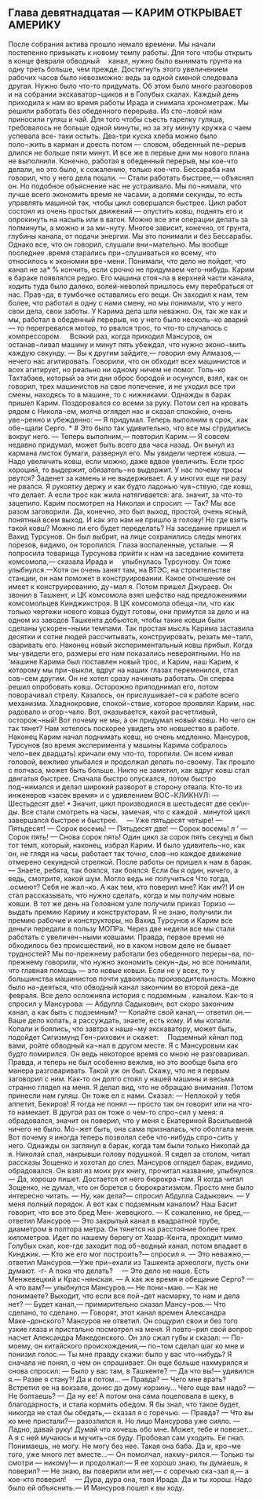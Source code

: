 ## Глава девятнадцатая — КАРИМ ОТКРЫВАЕТ АМЕРИКУ

После собрания актива прошло немало времени. Мы начали постепенно привыкать к новому темпу работы. Для того чтобы открыть в конце февраля обводный 
канал, нужно было вынимать грунта на одну треть больше, чем прежде. Достигнуть этого увеличением рабочих часов было невозможно: ведь за одной сменой следовала другая. Нужно было что-то придумать. Об этом было много разговоров и на собрании экскаватор¬щиков и в Голубых скалах. Каждый день приходила к нам во время работы Ирада и снимала хронометраж. Мы решили работать без обеденного перерыва. Из сто¬ловой нам приносили гуляш и чай. Для того чтобы съесть тарелку гуляша, требовалось не больше одной минуты, но за эту минуту кружка с чаем успевала все- таки остыть. Два-три куска хлеба можно было поло¬жить в карман и доесть потом — словом, обеденный пе¬рерыв длился не больше пяти минут. И все же в первые дни мы нового плана не выполнили. Конечно, работая в обеденный перерыв, мы кое-что делали, но это было, к сожалению, только кое-что.
Бессараба нам говорил, что у него дела пошли.
— Стали работать быстрее,— объяснял он.
Но подобное объяснение нас не устраивало. Мы по¬нимали, что лучше всего экономить время не часами, а долями секунды, то есть управлять машиной так, чтобы цикл совершался быстрее. Цикл работ состоял из очень простых движений — опустить ковш, поднять его и опрокинуть на насыпь или в вагон. Можно все эти операции делать за полминуты, а можно и за ми¬нуту. Многое зависит, конечно, от грунта, глубины канала, от подачи энергии. Мы это понимали и без Бессарабы. Однако все, что он говорил, слушали вни¬мательно. Мы вообще последнее .время старались при¬слушиваться ко всему, что относилось к экономии вре¬мени. Понимали, что дело не пойдет, что канал не за*
%
кончить, если срочно не придумаем чего-нибудь.
Карим в бараке появлялся редко. Его машина стоя¬ла в верхней части канала, ходить туда было далеко, волей-неволей пришлось ему перебраться от нас. Прав¬да, в тумбочке оставались его вещи. Он заходил к нам, тем более, что работал в одну с нами смену, но мы понимали, что у него свои дела, свои заботы.
У Карима дела шли неважно. Он, так же как и мы, работал в обеденный перерыв, но у него было несколь¬ко аварий — то перегревался мотор, то рвался трос, то что-то случалось с компрессором. 
Всякий раз, когда приходил Мансуров, он останав¬ливал машину и минут пять убеждал, что нужно эконо¬мить каждую секунду.
— Вы к другим зайдите,— говорил ему Алмазов,—
нечего нас агитировать.
Говорили, что он обходит всех машинистов и всех агитирует, но реально ни одному ничем не помог. Толь¬ко Тахтабаев, который за эти дни оброс бородой и осунулся, взял, как он говорил, трех машинистов на свое попечение, и не уходил все три смены, находясь то в машине, то с нижниками.
Однажды в барак пришел Карим. Поздоровался со всеми за руку. Потом сел на кровать рядом с Никола¬ем, молча оглядел нас и сказал спокойно, очень уве¬ренно и убежденно:
— Я придумал. Теперь выполним в срок, .как обе¬щали Серго.  *   #
Это было так удивительно, что все мы сгрудились вокруг него.
— Теперь выполним,— повторил Карим.— Я совсем недавно придумал, может быть всего два часа назад.
Он вынул из кармана листок бумаги, развернул его. Мы увидели чертеж ковша.
— Надо увеличить ковш, если можно, даже вдвое увеличить. Если трос хороший, то выдержит, обязатель¬но выдержит. У нас почему тросы рвутся? Заденет за камень и не выдерживает. А у многих еще ни разу не рвался. Я рукоятку держу и как будто ладонью чув¬ствую, где ковш, что делает. А если трос как жила натягивается: ага. значит, за что-то зацепило.
Карим посмотрел на Николая и спросил:
— Так?
Мы все разом заговорили. Да, конечно, это был выход, простой, очень ясный, понятный всем выход. И как это нам не пришло в голову! Но где взять такой ковш? Можно ли его будет переделать?
На заседание пришел и Вахид Турсунов. Он был выбрит, на лице сохранились следы многих порезов, видимо, он торопился. Глаза воспаленные, усталые.
— Я попросила товарища Турсунова прийти к нам на заседание комитета комсомола,— сказала Ирада и 
улыбнулась Турсунову. Он тоже улыбнулся.—Хотя он очень занят там, на ВТЭС, на строительстве станции, он нам поможет в конструировании.
Какое отношение он имеет к конструированию, ду¬мал я. Потом пришел Джураев. Он звонил в Ташкент, и ЦК комсомола взял шефство над предложениями комсомольцев Кинджикстроя. В ЦК комсомола обеща¬ли, что как только чертежи нового ковша будут готовы, они примутся за дело и на одном из заводов Ташкента добьются, чтобы такие ковши были сделаны ускорен¬ными темпами.
Так простая мысль Карима заставила десятки и сотни людей рассчитывать, конструировать, резать ме¬талл, сваривать его.
Наконец новый экспериментальный ковш прибыл. Когда мы-увидели его, размеры его нам показались невероятными. Но на 'машине Карима был поставлен новый трос, и Карим, наш Карим, к которому мы при¬выкли, вдруг на наших глазах переменился, стал сов¬сем другим.
Он не хотел сразу начинать работать. Он сперва решил опробовать ковш. Осторожно приподнимал его, потом поворачивал стрелу. Казалось, он прислушивает¬ся к работе всего механизма. Хладнокровие, спокой¬ствие, которое проявлял Карим, нас радовало и огор¬чало. Вот, оказывается, какой расчетливый, осторож¬ный! Вот почему не мы, а он придумал новый ковш. Но чего он так тянет? Нам хотелось поскорее увидеть это новшество в работе. Наконец Карим начал поднимать ковш, но очень медленно. Мансуров, Турсунов (во время эксперимента у машины Карима собралось чело¬век двадцать) кричали ему что-то, торопили. Он всем кивал головой, вежливо улыбался и продолжал делать по-своему. Так прошло с полчаса, может быть больше.
Никто не заметил, как вдруг ковш стал двнгатья быстрее. Сначала быстро опускался, потом быстро под¬нимался и делал широкий разворот в сторону отвала. Кто-то из инженеров «засек время» и с удивлением ВОС¬КЛИКНУЛ:
— Шестьдесят две!
• Значит, цикл производился в шестьдесят две сек\н- ды. Все стали смотреть на часы, замечая, что с каждой . минутой цикл завершался быстрее и быстрее. 
— Уже пятьдесят четыре!
— Пятьдесят!
— Сорок восемь!
— Пятьдесят две!
— Сорок восемь! л   ’
— Сорок пять!
— Снова сорок пять!
Один цикл за сорок пять секунд и был тот темп, который, наконец, избрал Карим. И было удивитель¬но, как он, не глядя на часы, работает так точно, слов¬но каждое движение отмерено секундной стрелкой.
После работы он пришел к нам в барак.
— Знаете, ребята, так боялся, так боялся. Если бы я один, ничего, а ведь, смотрите, какой шум. Могло ведь не получиться Что тогда, .осмеют? Себя не жал¬ко. А как тем, кто поверил мне? Как им?!
И он стал рассказывать, что нужно сделать, когда и мы получим новые ковши.
В тот же день на Головном узле получили приказ Торизо — выдать премию Кариму и конструкторам. Я не знаю, получили ли премию рабочие и конструкторы, но Вахид Турсунов и Карим все деньги передали в пользу МОПРа.
Через две недели все мы стали работать с увеличен¬ными ковшами. Правда, первое время не обходилось без происшествий, но в каком новом деле не бывает
трудностей?
Мы по-прежнему работали без обеденного переры¬ва, по-прежнему говорили, что нужно экономить секун¬ды, но все понимали, что главная помощь — это новые ковши. Если не у всех, то у большинства машинистов почти удвоилась производительность. Можно было на¬деяться, что обводный канал закончим во второй дека¬де февраля. Все дело осложняла история с подземным . каналом.
Как-то я спросил у Мансурова:
— Абдулла Садыкович, вот скоро закончим канал, а как быть с подземным?
— Копайте свой канал,— ответил он.— Ваше дело копать, а рассуждать, знаете, есть кому.
И мы копали. Копали и боялись, что завтра к наше¬му экскаватору, может быть, подойдет Сигизмунд Ген¬рихович и скажет: 
Подземный кйнал под вами, ройте обводный ка¬нал в другом месте.
Я с Мансуровым как будто помирился. Он ведь некоторое время со мною не разговаривал. Правда, и теперь не был особенно вежлив, но это вообще была его манера разговаривать. Такой уж он был. Скажу, что не я первым заговорил с ним.
Как-то он долго стоял у нашей машины и весьма странно глядел на меня. Я делал вид, что не обращаю внимания. Потом принесли нам гуляш. Он тоже ел с нами. Сказал:
— Неплохой у тебя аппетит, Бекиров!
Я тогда не понял — просто так он говорит или на что-то намекает. В другой раз он тоже о чем-то спро¬сил у меня: я обрадовался, значит он поверил, что у меня с Екатериной Васильевной ничего не было. Мо¬жет быть, она сама призналась, что оболгала меня. Вот почему я иногда теперь позволял себе что-нибудь спро¬сить у него.
Однажды он заглянул в барак, когда там были только Николай да я. Николай спал, накрывши голову подушкой. Я сидел за столом, читал рассказы Зощенко и хохотал до слез. Мансуров оглядел барак, видимо, обрадовался. Он взял из моих рук книгу, прочитал название, улыбнулся.
— Да, хорошо пишет. Достается от него бюрокра¬там.
Я когда читал Зощенко, не думал, что он борется с бюрократизмом. Просто мне было интересно читать.
— Ну, как дела?— спросил Абдулла Садыкович.
— У меня полный порядок. А вот как с подземным каналом? Наш Басит говорит, что все это бред Мен- жевецкого.
— К сожалению, не бред,— ответил Мансуров — Это закрытый канал в квадратной трубе, диаметром в полтора метра. Он тянется на расстояние более трех километров. Идет по нашему берегу от Хазар-Кента, проходит мимо Голубых скал, кое-где заходит под об¬водный канал, потом впадает в Кинджик.
— Кто же его мог построить?— спросил я.
— Это неважно,— ответил Мансуров.—Уже при¬ехали из Ташкента археологи, пусть они думают.
-г- А пока что делать? 
— Это дело не наше. Есть Менжевецкий и Крас¬нянская.
— А как же время и обещание Серго?
— А что вам?— улыбнулся Мансуров.— Не пони¬маю.
— Как не понимаете? Выходит, что если все пой¬дет насмарку, то нам и дела нет?
— Будет канал,— примирительно сказал Мансу¬ров.— Что сделано, то сделано.
— Говорят, этот канал времен Александра Маке¬донского?
Мансуров не ответил. Он сощурил свои и без того узкие глаза и пристально посмотрел на меня. Я повто¬рил свой вопрос насчет Александра Македонского. Он зло сжал губы и сказал:
— По-моему, он китайского происхождения,— по¬том сделал шаг ко мне и понизил голос.— Ты мне правду скажи: было у вас что-нибудь?
Я сначала не понял, о чем он спрашивает. Он еще больше нахмурился и снова спросил:
— Было у вас там, в Ташкенте?
— Да что вы!— удивился я.— Разве я стану?! Да и потом...
— Правда?
— Чего мне врать? Встретил ее на вокзале, донес до дому корзину... Чего еще вам надо?
— Не болтаешь?
— Да ну ее! А потом она сама поцеловала в щеку, в благодарность, и стала кормить обедом. Я бы знал, что такое будет, никогда не стал бы обедать,— сказал я с горечью.
— Правда?
— Что вы ко мне пристали?— разозлился я.
Но лицо Мансурова уже сияло.
— Ладно, давай руку! Думай что хочешь обо мне. Может, тебе и повезет... А я с ней мучаюсь и мучить¬ся буду. Пробовал сам уходить. Ее гнал. Понимаешь, не могу. Не могу без нее. Такая она баба. Да и, кро¬ме того, уже много лет вместе...— Он помолчал, нахму¬рился.— Только ты смотри — никому!— и продолжал:— Я ее хорошо знаю, ты думаешь, я поверил?
— Не знаю, вы поверили или нет,— с соречью ска¬зал я,— а кое-кто поверил! 
— Дура, дура она, твоя Ирада. Да и ты хорош. Надо было ей объяснить.— И Мансуров пошел к вы ходу.
